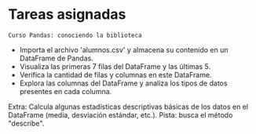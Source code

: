 # Tareas asignadas
```
Curso Pandas: conociendo la biblioteca
```
- Importa el archivo 'alumnos.csv' y almacena su contenido en un DataFrame de Pandas.
- Visualiza las primeras 7 filas del DataFrame y las últimas 5.
- Verifica la cantidad de filas y columnas en este DataFrame.
- Explora las columnas del DataFrame y analiza los tipos de datos presentes en cada columna.

Extra: Calcula algunas estadísticas descriptivas básicas de los datos en el DataFrame (media, desviación estándar, etc.). Pista: busca el método "describe".

